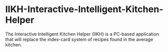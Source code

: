# IIKH-Interactive-Intelligent-Kitchen-Helper
The Interactive Intelligent Kitchen Helper (IIKH) is a PC-based application that will replace the index-card system of recipes found in the average kitchen.
